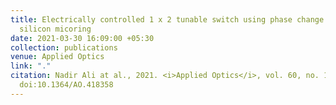 ```yaml
---
title: Electrically controlled 1 x 2 tunable switch using phase change material embedded
  silicon micoring
date: 2021-03-30 16:09:00 +05:30
collection: publications
venue: Applied Optics
link: "."
citation: Nadir Ali at al., 2021. <i>Applied Optics</i>, vol. 60, no. 12, p. 3559-68,
  doi:10.1364/AO.418358
---
```


